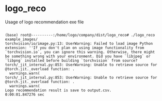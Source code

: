 # logo_reco
Usage of logo recommendation exe file


<title>
  Quick Start
 </title>
<pre>
<code>
(base) root@----------:/home/logo/company/dist/logo_reco# ./logo_reco example_images/
torchvision/io/image.py:13: UserWarning: Failed to load image Python extension: ''If you don't plan on using image functionality from `torchvision.io`, you can ignore this warning. Otherwise, there might be something wrong with your environment. Did you have `libjpeg` or `libpng` installed before building `torchvision` from source?
torch/_jit_internal.py:853: UserWarning: Unable to retrieve source for @torch.jit._overload function: <function _DenseLayer.forward at 0x7f787c339550>.
  warnings.warn(
torch/_jit_internal.py:853: UserWarning: Unable to retrieve source for @torch.jit._overload function: <function _DenseLayer.forward at 0x7f787c352820>.
  warnings.warn(
Logo recommendation result is save to output.csv.
0:00:01.847276 sec

</code></pre>
